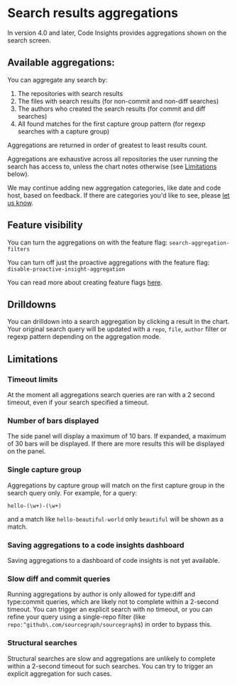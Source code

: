# Search results aggregations

In version 4.0 and later, Code Insights provides aggregations shown on the search screen.

## Available aggregations: 

You can aggregate any search by: 

1. The repositories with search results
1. The files with search results (for non-commit and non-diff searches)
1. The authors who created the search results (for commit and diff searches)
1. All found matches for the first capture group pattern (for regexp searches with a capture group)

Aggregations are returned in order of greatest to least results count. 

Aggregations are exhaustive across all repositories the user running the search has access to, unless the chart notes otherwise (see [Limitations](#limitations) below). 

We may continue adding new aggregation categories, like date and code host, based on feedback. If there are categories you'd like to see, please [let us know](mailto:feedback@sourcegraph.com).

## Feature visibility

You can turn the aggregations on with the feature flag: `search-aggregation-filters`

You can turn off just the proactive aggregations with the feature flag: `disable-proactive-insight-aggregation`

You can read more about creating feature flags [here](../../dev/how-to/use_feature_flags.md#create-a-feature-flag).

## Drilldowns 

You can drilldown into a search aggregation by clicking a result in the chart. Your original search query will be updated
with a `repo`, `file`, `author` filter or regexp pattern depending on the aggregation mode.

## Limitations

### Timeout limits

At the moment all aggregations search queries are ran with a 2 second timeout, even if your search specified a timeout.

### Number of bars displayed

The side panel will display a maximum of 10 bars. If expanded, a maximum of 30 bars will be displayed. If there are more
results this will be displayed on the panel.

### Single capture group 

Aggregations by capture group will match on the first capture group in the search query only. For example, for a query:

```regexp
hello-(\w+)-(\w+)
```

and a match like `hello-beautiful-world` only `beautiful` will be shown as a match.

### Saving aggregations to a code insights dashboard

Saving aggregations to a dashboard of code insights is not yet available. 

### Slow diff and commit queries

Running aggregations by author is only allowed for type:diff and type:commit queries, which are likely not to complete 
within a 2-second timeout. You can trigger an explicit search with no timeout, or you can refine your query using a 
single-repo filter (like `repo:^github\.com/sourcegraph/sourcegraph$`) in order to bypass this.

### Structural searches

Structural searches are slow and aggregations are unlikely to complete within a 2-second timeout for such searches. You
can try to trigger an explicit aggregation for such cases.
